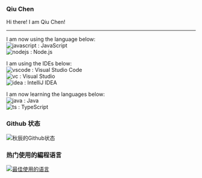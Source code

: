 ### Qiu Chen

Hi there! I am Qiu Chen!  

---

I am now using the language below:  
![javascript](https://badges.aleen42.com/src/javascript.svg) : JavaScript  
![nodejs](https://badges.aleen42.com/src/node.svg) : Node.js  

I am using the IDEs below:  
![vscode](https://badges.aleen42.com/src/visual_studio_code.svg) : Visual Studio Code  
![vc](https://badges.aleen42.com/src/visual_studio.svg) : Visual Studio  
![idea](https://badges.aleen42.com/src/idea.svg) : IntelliJ IDEA

I am now learning the languages below:  
![java](https://badges.aleen42.com/src/java.svg) : Java  
![ts](https://badges.aleen42.com/src/typescript.svg) : TypeScript  

### Github 状态
![秋辰的Github状态](https://github-readme-stats.vercel.app/api/?username=xXQiuChenXx&show_icons=true&bg_color=23272A&title_color=FF73F1&text_color=FFC0CB&icon_color=9B84EE&count_private=true&include_all_commits=true&border_color=9B84EE&border_radius=10)

### 热门使用的編程语言
[![最佳使用的语言](https://github-readme-stats.vercel.app/api/top-langs/?username=xXQiuChenXx&layout=compact&text_color=FFC0CB&icon_color=9B84EE&border_color=9B84EE)](https://github.com/xXQiuChenXx)
